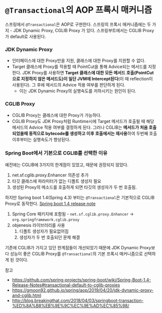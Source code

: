 # `@Transactional`의 AOP 프록시 매커니즘

스프링에서 `@Transactional`은 AOP로 구현한다.
스프링의 프록시 매커니즘에는 두 가지 - JDK Dynamic Proxy, CGLIB Proxy 가 있다.
스프링부트에서는 CGLIB Proxy가 default로 사용된다.

### JDK Dynamic Proxy

- 인터페이스에 대한 Proxy만을 지원, 클래스에 대한 Proxy를 지원할 수 없다.
- Target 클래스에 Proxy를 적용할 때 PointCut을 통해 Advice되는 메서드를 지정한다. JDK Proxy를 사용하면 **Target 클래스에 대한 모든 메서드 호출(PointCut으로 지정하지 않은 메서드도)이 일단 JVM에 Intercept된다**(이 때 reflection이 사용된다). 그 후에 메서드의 Advice 적용 여부를 판단하게 된다.
  - 이는 JDK Dynamic Proxy의 실행속도를 저하시키는 원인이 된다.

### CGLIB Proxy

- CGLIB Proxy는 클래스에 대한 Proxy가 가능하다.
- CGLIB Proxy도 JDK Proxy처럼 Runtime시에 Target 메서드가 호출될 때 해당 메서드의 Advice 적용 여부를 결정하게 된다. 그러나 CGLIB는 **메서드가 처음 호출 되었을때 동적으로 bytecode를 생성하고 이후 호출에서는 재사용**하여 두번째 호출 이후부터는 실행속도가 향상된다.

### Spring Boot에서 기본으로 CGLIB를 선택한 이유

예전에는 CGLIB에 3가지의 한계점이 있었고, 때문에 권장되지 않았다.
1. net.sf.cglib.proxy.Enhancer 의존성 추가
2. 타깃 클래스에 파라미터가 없는 디폴트 생성자 필요
3. 생성된 Proxy의 메소드를 호출하게 되면 타깃의 생성자가 두 번 호출됨.

하지만 Spring boot 1.4(Spring 4.3) 부터는 `@Transactional`은 기본적으로 CGLIB Proxy로 동작한다. [Spring boot 1.4 release note](https://github.com/spring-projects/spring-boot/wiki/Spring-Boot-1.4-Release-Notes#transactional-default-to-cglib-proxies)

1. Spring Core 패키지에 포함됨 - `net.sf.cglib.proxy.Enhancer` -> `org.springframework.cglib.proxy`
2. objenesis 라이브러리를 사용
    1. 디폴트 생성자가 필요없어짐
    2. 생성자가 두 번 호출되던 문제 해결

기존에 CGLIB가 가지고 있던 한계점들이 개선되었기 때문에 JDK Dynamic Proxy보다 성능이 좋은 CGLIB Proxy를 `@Transactional`의 기본 프록시 매커니즘으로 선택하게 된 것이다.

참고
- https://github.com/spring-projects/spring-boot/wiki/Spring-Boot-1.4-Release-Notes#transactional-default-to-cglib-proxies
- https://gmoon92.github.io/spring/aop/2019/04/20/jdk-dynamic-proxy-and-cglib.html
- http://blog.breakingthat.com/2018/04/03/springboot-transaction-%ED%8A%B8%EB%9E%9C%EC%9E%AD%EC%85%98/
